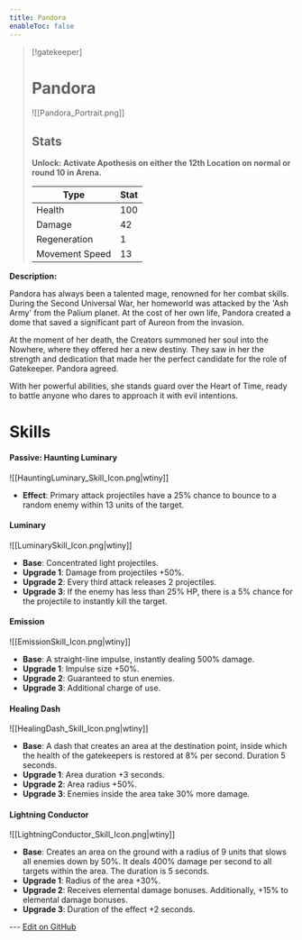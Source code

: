 ```yaml
---
title: Pandora
enableToc: false
---
```


> [!gatekeeper]
> 
> # Pandora
> 
> ![[Pandora_Portrait.png]]
> 
> ## Stats
>
> **Unlock: Activate Apothesis on either the 12th Location on normal or round 10 in Arena.**
>
> | Type | Stat |
> | ---- | ---- |
> | Health | 100 |
> | Damage | 42 |
> | Regeneration| 1 |
> | Movement Speed | 13 |

**Description:**

Pandora has always been a talented mage, renowned for her combat skills. During the Second Universal War, her homeworld was attacked by the 'Ash Army' from the Palium planet. At the cost of her own life, Pandora created a dome that saved a significant part of Aureon from the invasion.

At the moment of her death, the Creators summoned her soul into the Nowhere, where they offered her a new destiny. They saw in her the strength and dedication that made her the perfect candidate for the role of Gatekeeper. Pandora agreed.

With her powerful abilities, she stands guard over the Heart of Time, ready to battle anyone who dares to approach it with evil intentions.

# Skills

#### Passive: Haunting Luminary
![[HauntingLuminary_Skill_Icon.png|wtiny]]

- **Effect**: Primary attack projectiles have a 25% chance to bounce to a random enemy within 13 units of the target.

#### Luminary
![[LuminarySkill_Icon.png|wtiny]]

- **Base**: Concentrated light projectiles.
- **Upgrade 1**: Damage from projectiles +50%.
- **Upgrade 2**: Every third attack releases 2 projectiles.
- **Upgrade 3**: If the enemy has less than 25% HP, there is a 5% chance for the projectile to instantly kill the target.

#### Emission
![[EmissionSkill_Icon.png|wtiny]]

- **Base**: A straight-line impulse, instantly dealing 500% damage.
- **Upgrade 1**: Impulse size +50%.
- **Upgrade 2**: Guaranteed to stun enemies.
- **Upgrade 3**: Additional charge of use.

#### Healing Dash
![[HealingDash_Skill_Icon.png|wtiny]]

- **Base**: A dash that creates an area at the destination point, inside which the health of the gatekeepers is restored at 8% per second. Duration 5 seconds.
- **Upgrade 1**: Area duration +3 seconds.
- **Upgrade 2**: Area radius +50%.
- **Upgrade 3**: Enemies inside the area take 30% more damage.

#### Lightning Conductor
![[LightningConductor_Skill_Icon.png|wtiny]]

- **Base**: Creates an area on the ground with a radius of 9 units that slows all enemies down by 50%. It deals 400% damage per second to all targets within the area. The duration is 5 seconds.
- **Upgrade 1**: Radius of the area +30%.
- **Upgrade 2**: Receives elemental damage bonuses. Additionally, +15% to elemental damage bonuses.
- **Upgrade 3**: Duration of the effect +2 seconds.

<!-- Make sure that the github edit button link is correct. This just means adding the parent and filename after the content folder in the URL -->

--- [Edit on GitHub](https://github.com/Mondrethos/gatekeeperwiki/edit/main/content/Gatekeepers/Pandora.md)
